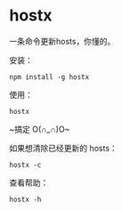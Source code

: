 hostx
===========

一条命令更新hosts，你懂的。

安装：

    npm install -g hostx

使用：

    hostx

~搞定 O(∩_∩)O~


如果想清除已经更新的 hosts：

    hostx -c

查看帮助：

    hostx -h


